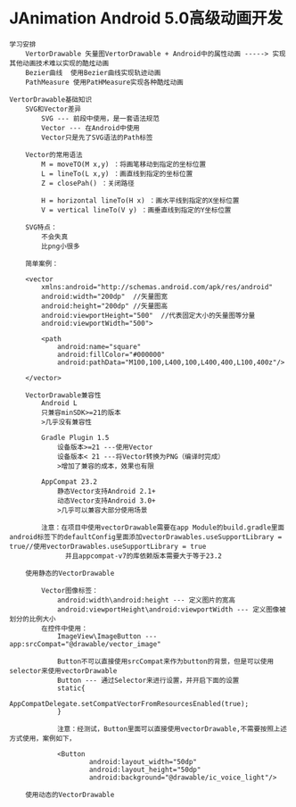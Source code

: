 # JAnimation  Android 5.0高级动画开发
   
    学习安排
        VertorDrawable 矢量图VertorDrawable + Android中的属性动画 -----> 实现其他动画技术难以实现的酷炫动画
        Bezier曲线  使用Bezier曲线实现轨迹动画
        PathMeasure 使用PatHMeasure实现各种酷炫动画
        
    VertorDrawable基础知识
        SVG和Vector差异
            SVG --- 前段中使用，是一套语法规范
            Vector --- 在Android中使用
            Vector只是先了SVG语法的Path标签
            
        Vector的常用语法
            M = moveTO(M x,y) ：将画笔移动到指定的坐标位置
            L = lineTo(L x,y) ：画直线到指定的坐标位置
            Z = closePah() ：关闭路径
            
            H = horizontal lineTo(H x) ：画水平线到指定的X坐标位置
            V = vertical lineTo(V y) ：画垂直线到指定的Y坐标位置
            
        SVG特点：
            不会失真
            比png小很多
            
        简单案例：
        
        <vector
            xmlns:android="http://schemas.android.com/apk/res/android"
            android:width="200dp"  //矢量图宽
            android:height="200dp" //矢量图高
            android:viewportHeight="500"  //代表固定大小的矢量图等分量
            android:viewportWidth="500">
        
            <path
                android:name="square"
                android:fillColor="#000000"
                android:pathData="M100,100,L400,100,L400,400,L100,400z"/>
        
        </vector>
        
        VectorDrawable兼容性
            Android L 
            只兼容minSDK>=21的版本
            >几乎没有兼容性
            
            Gradle Plugin 1.5
                设备版本>=21 ---使用Vector
                设备版本< 21 ---将Vector转换为PNG（编译时完成）
                >增加了兼容的成本，效果也有限
                
            AppCompat 23.2
                静态Vector支持Android 2.1+
                动态Vector支持Android 3.0+
                >几乎可以兼容大部分使用场景
                
            注意：在项目中使用vectorDrawable需要在app Module的build.gradle里面android标签下的defaultConfig里面添加vectorDrawables.useSupportLibrary = true//使用vectorDrawables.useSupportLibrary = true
                  并且appcompat-v7的库依赖版本需要大于等于23.2
                
        使用静态的VectorDrawable
        
            Vector图像标签：
                android:width\android:height --- 定义图片的宽高
                android:viewportHeight\android:viewportWidth --- 定义图像被划分的比例大小
            在控件中使用：
                ImageView\ImageButton --- app:srcCompat="@drawable/vector_image"
                
                Button不可以直接使用srcCompat来作为button的背景，但是可以使用selector来使用vectorDrawable
                Button --- 通过Selector来进行设置，并开启下面的设置
                static{
                    AppCompatDelegate.setCompatVectorFromResourcesEnabled(true);
                }
                
                注意：经测试，Button里面可以直接使用vectorDrawable,不需要按照上述方式使用，案例如下，
                
                <Button
                        android:layout_width="50dp"
                        android:layout_height="50dp"
                        android:background="@drawable/ic_voice_light"/>
                        
        使用动态的VectorDrawable
            
                
                
